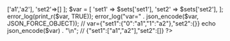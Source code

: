<?php

$sets = ['set1' => ['a1','a2'], 'set2'=>[] ];
$var = [
    'set1' => $sets['set1'],
    'set2' => $sets['set2'],
];

error_log(print_r($var, TRUE));
error_log("var=" . json_encode($var, JSON_FORCE_OBJECT)); // var={"set1":{"0":"a1","1":"a2"},"set2":{}}
echo               json_encode($var) . "\n";              //     {"set1":["a1","a2"],"set2":[]}

?>

